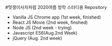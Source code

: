 #멋쟁이사자처럼 2020여름 방학 스터디용 Repository

- Vanilla JS Chrome app (1st week, finished)
- React JS Movie (2nd week, finshed)
- Node JS (2nd week - trying)
- Javascript ES6(Aug.2nd Week)
- jQuery (Aug. 2nd week)
